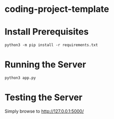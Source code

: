 # coding-project-template

# Install Prerequisites

```
python3 -m pip install -r requirements.txt
```

# Running the Server

```
python3 app.py
```

# Testing the Server

Simply browse to <a href="http://127.0.0.1:5000/">http://127.0.0.1:5000/</a>
